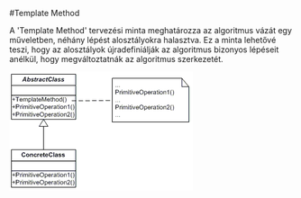 #Template Method

A 'Template Method' tervezési minta meghatározza az algoritmus vázát egy műveletben, néhány lépést alosztályokra halasztva. Ez a minta lehetővé teszi, hogy az alosztályok újradefiniálják az algoritmus bizonyos lépéseit anélkül, hogy megváltoztatnák az algoritmus szerkezetét.


![UML](./template.png)